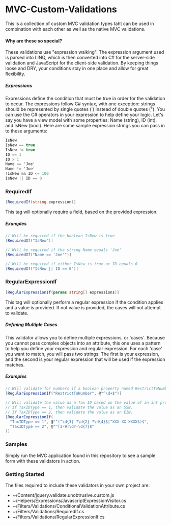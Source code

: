 # MVC-Custom-Validations
This is a collection of custom MVC validation types taht can be used in combination with each other as well as the native MVC validations.


#### Why are these so special?
These validations use "expression walking". The expression argument used is parsed into LINQ, which is then converted into C# for the server-side validation and JavaScript for the client-side validation. By keeping things loose and DRY, your conditions stay in one place and allow for great flexibility.


##### Expressions
Expressions define the condition that must be true in order for the validation to occur. The expressions follow C# syntax, with one exception: strings should be represented by single quotes (') instead of double quotes ("). You can use the C# operators in your expression to help define your logic.
Let's say you have a view model with some properties: Name (string), ID (int), and IsNew (bool).
Here are some sample expression strings you can pass in to these arguments:
```csharp
IsNew
IsNew == true
IsNew != true
ID == 1
ID > 1
Name == 'Joe'
Name != 'Joe'
!IsNew && ID <= 100
IsNew || ID == 0
```

### RequiredIf
```csharp
[RequiredIf(string expression)]
```
This tag will optionally require a field, based on the provided expression.

##### Examples
```csharp
// Will be required if the boolean IsNew is true
[RequiredIf("IsNew")]

// Will be required if the string Name equals 'Joe'
[RequiredIf("Name == 'Joe'")]

// Will be required if either IsNew is true or ID equals 0
[RequiredIf("IsNew || ID == 0")]
```

### RegularExpressionIf
```csharp
[RegularExpressionIf(params string[] expressions)]
```
This tag will optionally perform a regular expression if the condition applies and a value is provided. If not value is provided, the cases will not attempt to validate.

##### Defining Multiple Cases
This validator allows you to define multiple expressions, or 'cases'. Because you cannot pass complex objects into an attribute, this one uses a pattern to help you define your expression and regular expression. For each 'case' you want to match, you will pass two strings: The first is your expression, and the second is your regular expression that will be used if the expression matches.

##### Examples
```csharp
// Will validate for numbers if a boolean property named RestrictToNumber is true
[RegularExpressionIf("RestrictToNumber", @"^\d+$")]

// Will validate the value as a Tax ID based on the value of an int property named TaxIDType.
// If TaxIDType == 1, then validate the value as an SSN.
// If TaxIDType == 2, then validate the value as an EIN.
[RegularExpressionIf(
  "TaxIDType == 1", @"^(^\d{3}-?\d{2}-?\d{4}$|^XXX-XX-XXXX$)$",
  "TaxIDType == 2", @"^[1-9]\d?-\d{7}$"
)]
```
 
### Samples
Simply run the MVC application found in this repository to see a sample form with these validators in action.


### Getting Started
The files required to include these validators in your own project are:
* ~/Content/jquery.validate.unobtrusive.custom.js
* ~/Helpers/Expressions/JavascriptExpressionVisitor.cs
* ~/Filters/Validations/ConditionalValidationAttribute.cs
* ~/Filters/Validations/RequiredIf.cs
* ~/Filters/Validations/RegularExpressionIf.cs
